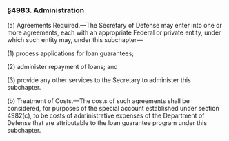 ### §4983. Administration ###

(a) Agreements Required.—The Secretary of Defense may enter into one or more agreements, each with an appropriate Federal or private entity, under which such entity may, under this subchapter—

(1) process applications for loan guarantees;

(2) administer repayment of loans; and

(3) provide any other services to the Secretary to administer this subchapter.

(b) Treatment of Costs.—The costs of such agreements shall be considered, for purposes of the special account established under section 4982(c), to be costs of administrative expenses of the Department of Defense that are attributable to the loan guarantee program under this subchapter.
